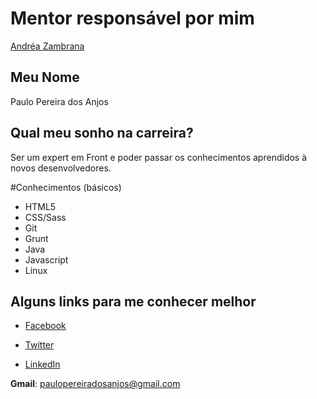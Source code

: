 # Mentor responsável por mim

[Andréa Zambrana](/profiles/mentors/profiles/andrea_zambrana.md)

## Meu Nome

Paulo Pereira dos Anjos

## Qual meu sonho na carreira?

Ser um expert em Front e poder passar os conhecimentos aprendidos à novos desenvolvedores.

#Conhecimentos (básicos)
- HTML5
- CSS/Sass
- Git
- Grunt
- Java
- Javascript
- Linux

## Alguns links para me conhecer melhor

- [Facebook](https://facebook.com/paulopereiradosanjos)

- [Twitter](https://twitter.com/K3yboard)

- [LinkedIn](https://www.linkedin.com/in/paulopereiradosanjos)

**Gmail**: paulopereiradosanjos@gmail.com
